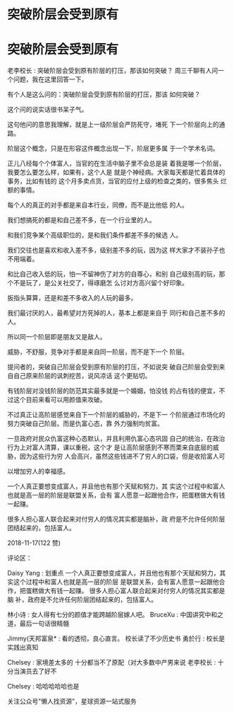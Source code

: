 # 突破阶层会受到原有

# 突破阶层会受到原有

老李校长 : 突破阶层会受到原有阶层的打压，那该如何突破？ 周三千聊有人问一个问题，我在这里回答一下。

有个人是这么问的：突破阶层会受到原有阶层的打压，那该 如何突破？

这个问的说实话很书呆子气。

这句他问的意思我理解，就是上一级阶层会严防死守，堵死 下一个阶层向上的通路。

阶层这个概念，只是在形容这件概念出现一下，阶层更多属 于一个学术名词。

正儿八经每个个体富人，当官的在生活中脑子里不会总是装 着我是哪一个阶层，我要怎么要怎么样，如果有，这个人是 就是个神经病。大家每天都是忙着具体的事务，比如有钱的 这个月多卖点货，当官的应付上级的检查之类的，很多焦头 烂额的事情。

每个人的真正的对手都是来自本行业，同僚，而不是比他低 的人。

我们想搞死的都是和自己差不多，在一个行业里的人。

和我们竞争某个高级职位的，是和我们条件都差不多的候选 人。

我们交往也是喜欢和收入差不多，级别差不多的玩，因为这 样大家才不装孙子也不用端着。

和比自己收入低的玩，怕一不留神伤了对方的自尊心，和别 自己级别高的玩，那个不是玩了，是公关社交了，得琢磨怎 么讨对方高兴留个好印象。

扳指头算算，还是和差不多收入的人玩的最多。

我们最讨厌的人，最希望对方死掉的人，基本上都是来自于 同行和自己差不多的人。

所以同一个阶层即是朋友又是敌人。

威胁，不舒服，竞争对手都是来自同一阶层，而不是下一个 阶层。

提问者的，突破自己阶层会受到原有阶层的打压，不如说突 破自己阶层会受到来自自己原来阶层的讽刺挖苦，说风凉话 这个更贴切。

有钱阶层对没钱阶层的防范其实最多就是一个婚姻，怕没钱 的占有钱的便宜，不过这个目前来看可以用颜值来攻破。

不过真正让高阶层感觉来自下一个阶层的威胁的，不是下一 个阶层通过市场化的努力突破自己阶层。而是仇富心态，靠 外力强制均贫富。

一旦政府对民众仇富这种心态默认，并且利用仇富心态巩固 自己的统治，在政治行为上对富人清算，课以重税，这个才 是让高阶层感到不寒而栗来自底层的威胁，因为这些行为穷 人会高兴，虽然这些钱进不了穷人的口袋，但是收拾富人可

以增加穷人的幸福感。

一个人真正要想变成富人，并且他也有那个天赋和努力，其 实这个过程中和富人也就是高一层的阶层是联盟关系，会有 富人愿意一起跟他合作，把蛋糕做大有钱一起赚。

很多人担心富人联合起来对付穷人的情况其实都是脑补，政 府是不允许任何阶层团结起来的，包括富人。

2018-11-17(122 赞)

评论区：

Daisy Yang : 划重点 一个人真正要想变成富人，并且他也有那个天赋和努力，其实这个过程中和富人也就是高一层的阶层 是联盟关系，会有富人愿意一起跟他合作，把蛋糕做大有钱一起赚。 很多人担心富人联合起来对付穷人的情况其实都是脑 补，政府是不允许任何阶层团结起来的，包括富人。

林小诗 : 女人得有七分的颜值才能跨越阶层嫁人吧。 BruceXu : 中国讲究中和之道，最后一句话很精髓

Jimmy(天邦富泉* : 看的透彻，良心直言。 校长读了不少历史书 勇於行 : 校长是实践出真知

Chelsey : 家境差太多的 十分都当不了原配（对大多数中产男来说 老李校长 : 十分当演员去了好不

Chelsey : 哈哈哈哈哈也是

关注公众号"懒人找资源"，星球资源一站式服务